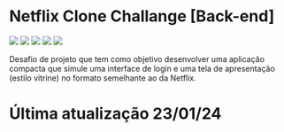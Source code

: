 # Netflix Clone Challange [Back-end]
<img loading="lazy" src="https://img.shields.io/badge/VSCode-0078D4?style=for-the-badge&logo=visual%20studio%20code&logoColor=white" target="_blank"></a>
<img loading="lazy" src="https://img.shields.io/badge/MySQL-005C84?style=for-the-badge&logo=mysql&logoColor=white" target="_blank"></a>
<img loading="lazy" src="https://img.shields.io/badge/Prisma-3982CE?style=for-the-badge&logo=Prisma&logoColor=white" target="_blank"></a>
<img loading="lazy" src="https://img.shields.io/badge/TypeScript-007ACC?style=for-the-badge&logo=typescript&logoColor=white" target="_blank"></a>
<img loading="lazy" src="https://img.shields.io/badge/json-5E5C5C?style=for-the-badge&logo=json&logoColor=white" target="_blank"></a>

Desafio de projeto que tem como objetivo desenvolver uma aplicação compacta que simule uma interface de login e uma tela de apresentação (estilo vitrine) no formato semelhante ao da Netflix.
# Última atualização 23/01/24
